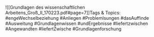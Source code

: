 
![[Grundlagen des wissenschaftlichen Arbeitens_Groß_II_170223.pdf#page=7]]Tags & Topics:
   #engeWechselbeziehung
   #Anliegen
   #Problemlsungen
   #dasAuffinde
   #Ausweitung
   #Grundlagenwissen
   #undErgebnisse
   #liefertzwischen
   #Angewandten
   #liefertZwische
   #Grundlagenforschung